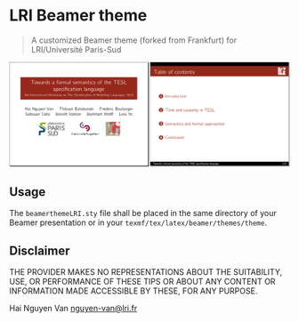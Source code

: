 LRI Beamer theme
==========================

> A customized Beamer theme (forked from Frankfurt) for LRI/Université Paris-Sud

![A presentation example with LRI](screenshot.png "A presentation example with LRI")


Usage
--------------------------
The `beamerthemeLRI.sty` file shall be placed in the same directory of your Beamer presentation or in your `texmf/tex/latex/beamer/themes/theme`.


Disclaimer
--------------------------
THE PROVIDER MAKES NO REPRESENTATIONS ABOUT THE SUITABILITY, USE, OR PERFORMANCE OF THESE TIPS OR ABOUT ANY CONTENT OR INFORMATION MADE ACCESSIBLE BY THESE, FOR ANY PURPOSE.

Hai Nguyen Van <nguyen-van@lri.fr>

